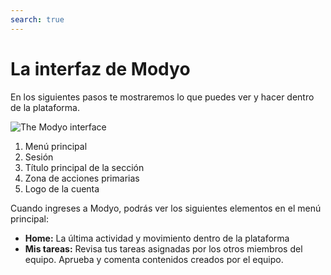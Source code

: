 ```yaml
---
search: true
---
```


# La interfaz de Modyo

En los siguientes pasos te mostraremos lo que puedes ver y hacer dentro de la plataforma.

![The Modyo interface](/assets/img/platform/modyo-screenshot.png)

1. Menú principal
2. Sesión
3. Título principal de la sección
4. Zona de acciones primarias
5. Logo de la cuenta

Cuando ingreses a Modyo, podrás ver los siguientes elementos en el menú principal:

- **Home:** La última actividad y movimiento dentro de la plataforma
- **Mis tareas:** Revisa tus tareas asignadas por los otros miembros del equipo. Aprueba y comenta contenidos creados por el equipo.
